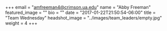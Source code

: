 +++
email = "amfreeman4@crimson.ua.edu"
name = "Abby Freeman"
featured_image = ""
bio = ""
date = "2017-01-22T21:50:54-06:00"
title = "Team Wednesday"
headshot_image = "../images/team_leaders/empty.jpg"
weight = 4
+++
